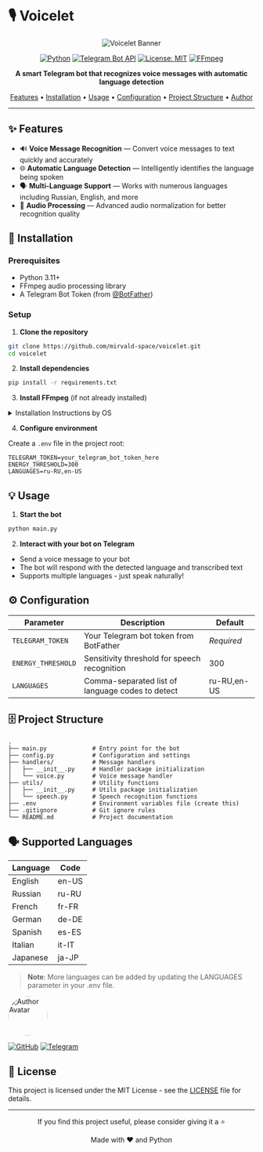 # 🎙️ Voicelet

<div align="center">

![Voicelet Banner](https://github.com/mirvald-space/voicelet/assets/banner.png)

[![Python](https://img.shields.io/badge/Python-3.11+-blue.svg?style=flat&logo=python&logoColor=white)](https://www.python.org/)
[![Telegram Bot API](https://img.shields.io/badge/Telegram_Bot_API-v13.7-blue.svg?style=flat&logo=telegram)](https://core.telegram.org/bots/api)
[![License: MIT](https://img.shields.io/badge/License-MIT-yellow.svg)](https://opensource.org/licenses/MIT)
[![FFmpeg](https://img.shields.io/badge/FFmpeg-required-red.svg)](https://ffmpeg.org/)

**A smart Telegram bot that recognizes voice messages with automatic language detection**

[Features](#features) • [Installation](#installation) • [Usage](#usage) • [Configuration](#configuration) • [Project Structure](#project-structure) • [Author](#author)

</div>

---

## ✨ Features

- 🔊 **Voice Message Recognition** — Convert voice messages to text quickly and accurately
- 🌐 **Automatic Language Detection** — Intelligently identifies the language being spoken
- 🗣️ **Multi-Language Support** — Works with numerous languages including Russian, English, and more
- 🔄 **Audio Processing** — Advanced audio normalization for better recognition quality

## 🚀 Installation

### Prerequisites

- Python 3.11+
- FFmpeg audio processing library
- A Telegram Bot Token (from [@BotFather](https://t.me/BotFather))

### Setup

1. **Clone the repository**

```bash
git clone https://github.com/mirvald-space/voicelet.git
cd voicelet
```

2. **Install dependencies**

```bash
pip install -r requirements.txt
```

3. **Install FFmpeg** (if not already installed)

<details>
<summary>Installation Instructions by OS</summary>

**macOS:**
```bash
brew install ffmpeg
```

**Ubuntu/Debian:**
```bash
sudo apt update
sudo apt install ffmpeg
```

**Windows:**  
Download from [FFmpeg official website](https://ffmpeg.org/download.html)
</details>

4. **Configure environment**

Create a `.env` file in the project root:

```
TELEGRAM_TOKEN=your_telegram_bot_token_here
ENERGY_THRESHOLD=300
LANGUAGES=ru-RU,en-US
```

## 💡 Usage

1. **Start the bot**

```bash
python main.py
```

2. **Interact with your bot on Telegram**

- Send a voice message to your bot
- The bot will respond with the detected language and transcribed text
- Supports multiple languages - just speak naturally!

## ⚙️ Configuration

| Parameter | Description | Default |
|-----------|-------------|---------|
| `TELEGRAM_TOKEN` | Your Telegram bot token from BotFather | *Required* |
| `ENERGY_THRESHOLD` | Sensitivity threshold for speech recognition | 300 |
| `LANGUAGES` | Comma-separated list of language codes to detect | ru-RU,en-US |

## 🗄️ Project Structure

```
.
├── main.py             # Entry point for the bot
├── config.py           # Configuration and settings
├── handlers/           # Message handlers
│   ├── __init__.py     # Handler package initialization
│   └── voice.py        # Voice message handler
├── utils/              # Utility functions
│   ├── __init__.py     # Utils package initialization
│   └── speech.py       # Speech recognition functions
├── .env                # Environment variables file (create this)
├── .gitignore          # Git ignore rules
└── README.md           # Project documentation
```

## 🗣️ Supported Languages

| Language | Code |
|----------|------|
| English  | en-US |
| Russian  | ru-RU |
| French   | fr-FR |
| German   | de-DE |
| Spanish  | es-ES |
| Italian  | it-IT |
| Japanese | ja-JP |

> **Note**: More languages can be added by updating the LANGUAGES parameter in your .env file.


<img src="avatar.png" width="80px" style="border-radius: 40px;" alt="Author Avatar">


[![GitHub](https://img.shields.io/badge/GitHub-mirvald--space-black?style=flat&logo=github)](https://github.com/mirvald-space)
[![Telegram](https://img.shields.io/badge/Telegram-@your__handle-blue?style=flat&logo=telegram)](https://t.me/voiceletbot)

## 📜 License

This project is licensed under the MIT License - see the [LICENSE](LICENSE) file for details.

---

<div align="center">
<p>If you find this project useful, please consider giving it a ⭐️</p>
<p>Made with ❤️ and Python</p>
</div> 